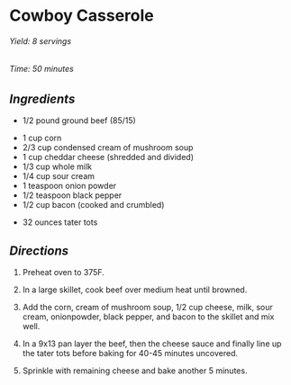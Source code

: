 # Cowboy Casserole

######  Yield: 8 servings
######  Time:  50 minutes

##  *Ingredients*
- 1/2 pound ground beef (85/15)
<!--  -->
- 1 cup corn
- 2/3 cup condensed cream of mushroom soup
- 1 cup cheddar cheese (shredded and divided)
- 1/3 cup whole milk
- 1/4 cup sour cream
- 1 teaspoon onion powder
- 1/2 teaspoon black pepper
- 1/2 cup bacon (cooked and crumbled)
<!--  -->
- 32 ounces tater tots

##  *Directions*
1.  Preheat oven to 375F.

2. In a large skillet, cook beef over medium heat until browned.

3. Add the corn, cream of mushroom soup, 1/2 cup cheese, milk, sour cream, onionpowder, black pepper, and bacon to the skillet and mix well.

4. In a 9x13 pan layer the beef, then the cheese sauce and finally line up the tater tots before baking for 40-45 minutes uncovered.

5. Sprinkle with remaining cheese and bake another 5 minutes.